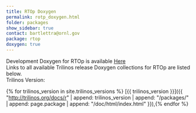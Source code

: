 ```yaml
---
title: RTOp Doxygen
permalink: rotp_doxygen.html
folder: packages
show_sidebar: true
contact: bartlettra@ornl.gov
package: rtop
doxygen: true
---
```


Development Doxygen for RTOp is available [Here](http://trilinos.org/docs/dev/packages/rtop/doc/html/index.html)  
Links to all available Trilinos release Doxygen collections for RTOp are listed below.  
Trilinos Version: 

{% for trilinos_version in site.trilinos_versions %}
[{{ trilinos_version }}]({{ "http://trilinos.org/docs/r" | append: trilinos_version | append: "/packages/" | append: page.package | append: "/doc/html/index.html" }}),{% endfor %}
